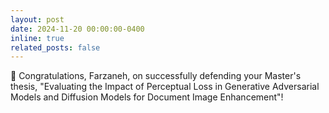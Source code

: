 ```yaml
---
layout: post
date: 2024-11-20 00:00:00-0400
inline: true
related_posts: false
---
```


🎉 Congratulations, Farzaneh, on successfully defending your Master's thesis, "Evaluating the Impact of Perceptual Loss in Generative Adversarial Models and Diffusion Models for Document Image Enhancement"!